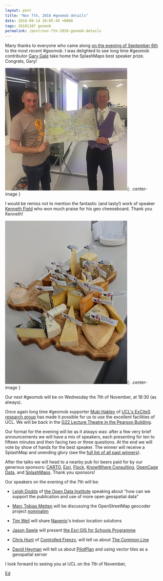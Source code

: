 ```yaml
--- 
layout: post
title: "Nov 7th, 2018 #geomob details"
date: 2018-09-14 10:05:49 +0000
tags: 20181107 geomob
permalink: /post/nov-7th-2018-geomob-details
---
```



Many thanks to everyone who came along
[on the evening of September 6th](/post/sept-6th-2018-geomob-details) to the
most recent #geomob. I was delighted to see long time #geomob contributor
[Gary Gale](https://twitter.com/vicchi) take home the SplashMaps best
speaker prize. Congrats, Gary!

![image](/images/gary-201809.jpg){: .center-image }

I would be remiss not to mention the fantastic (and tasty!) work of speaker
[Kenneth Field](https://twitter.com/kennethfield) who won much praise for his
geo cheeseboard. Thank you Kenneth!

![image](/images/geocheese.jpg){: .center-image }


Our next #geomob will be on Wednesday the 7th of November, at 18:30 (as always).

Once again long time #geomob supporter
[Muki Hakley](https://twitter.com/mhaklay) of
[UCL's ExCiteS research group](https://www.ucl.ac.uk/excites)
has made it possible for us
to use the excellent facilities of UCL. We will be back in the
[G22 Lecture Theatre in the Pearson Building](https://www.ucl.ac.uk/maps/pearson). 

Our format for the evening will be as it always was: after a few very brief announcements we will have a mix of speakers, each presenting for ten to fifteen minutes and then facing two or three questions. At the end we will vote by show of hands for the best speaker. The winner will receive a SplashMap and unending glory (see the [full list of all past winners](http://geomobldn.org/past-speakers)). 

After the talks we will head to a nearby pub for beers paid for by our 
generous sponsors: 
[CARTO](https://carto.com), 
[Esri](https://developers.arcgis.com/startups/),
[Flock](https://flockcover.com), 
[KnowWhere Consulting](https://knowwhereconsulting.co.uk/),
[OpenCage Data](https://opencagedata.com/), 
and [SplashMaps](http://www.splash-maps.com/).
Thank you sponsors! 

Our speakers on the evening of the 7th will be:


*  [Leigh Dodds](https://twitter.com/ldodds) of [the Open Data Institute](https://theodi.org/) speaking about "how can we support the publication and use of more open geospatial data"

*  [Marc Tobias Metten](https://twitter.com/mtmthemovie) will be discussing the
   OpenStreetMap geocoder project [nominatim](https://nominatim.openstreetmap.org/)

*  [Tim Weil](https://www.linkedin.com/in/tweil/) will share [Navenio](https://www.navenio.com)'s indoor location solutions

*  [Jason Sawle](https://twitter.com/GIS4Schools) will present [the Esri GIS for Schools Programme](https://schools.esriuk.com)

*  [Chris Hunt](https://twitter.com/thisisthechris) of [Controlled Frenzy](https://www.controlledfrenzy.co.uk/), will tell us about [The Common Line](https://thecommonline.uk/map/)

*  [David Heyman](https://twitter.com/davidheyman) will tell us about [PilotPlan](https://pilotplan.org) and using vector tiles as a geospatial server

I look forward to seeing you at UCL on the 7th of November,

[Ed](https://twitter.com/freyfogle)